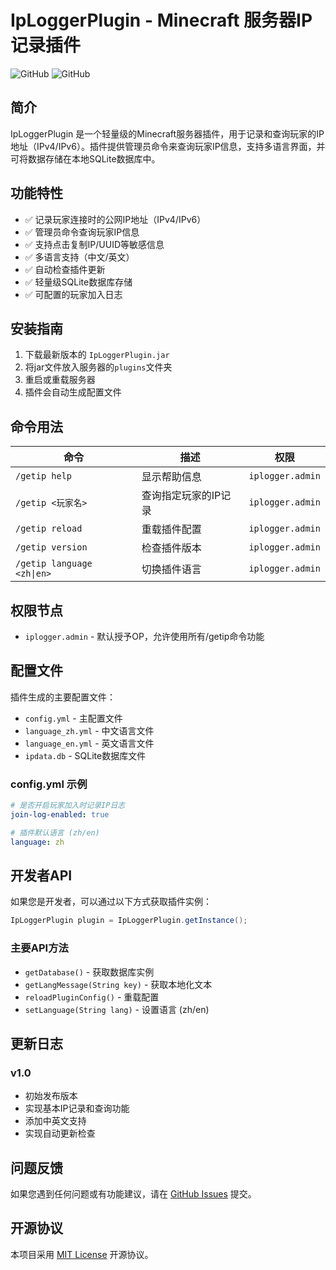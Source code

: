 # IpLoggerPlugin - Minecraft 服务器IP记录插件

![GitHub](https://img.shields.io/badge/Bukkit-1.13~1.21+-brightgreen) ![GitHub](https://img.shields.io/badge/License-MIT-blue)

## 简介

IpLoggerPlugin 是一个轻量级的Minecraft服务器插件，用于记录和查询玩家的IP地址（IPv4/IPv6）。插件提供管理员命令来查询玩家IP信息，支持多语言界面，并可将数据存储在本地SQLite数据库中。

## 功能特性

- ✅ 记录玩家连接时的公网IP地址（IPv4/IPv6）
- ✅ 管理员命令查询玩家IP信息
- ✅ 支持点击复制IP/UUID等敏感信息
- ✅ 多语言支持（中文/英文）
- ✅ 自动检查插件更新
- ✅ 轻量级SQLite数据库存储
- ✅ 可配置的玩家加入日志

## 安装指南

1. 下载最新版本的 `IpLoggerPlugin.jar`
2. 将jar文件放入服务器的`plugins`文件夹
3. 重启或重载服务器
4. 插件会自动生成配置文件

## 命令用法

| 命令                       | 描述                 | 权限             |
| -------------------------- | -------------------- | ---------------- |
| `/getip help`              | 显示帮助信息         | `iplogger.admin` |
| `/getip <玩家名>`          | 查询指定玩家的IP记录 | `iplogger.admin` |
| `/getip reload`            | 重载插件配置         | `iplogger.admin` |
| `/getip version`           | 检查插件版本         | `iplogger.admin` |
| `/getip language <zh\|en>` | 切换插件语言         | `iplogger.admin` |

## 权限节点

- `iplogger.admin` - 默认授予OP，允许使用所有/getip命令功能

## 配置文件

插件生成的主要配置文件：

- `config.yml` - 主配置文件
- `language_zh.yml` - 中文语言文件
- `language_en.yml` - 英文语言文件
- `ipdata.db` - SQLite数据库文件

### config.yml 示例

```yaml
# 是否开启玩家加入时记录IP日志
join-log-enabled: true

# 插件默认语言 (zh/en)
language: zh
```

## 开发者API

如果您是开发者，可以通过以下方式获取插件实例：

```java
IpLoggerPlugin plugin = IpLoggerPlugin.getInstance();
```

### 主要API方法

- `getDatabase()` - 获取数据库实例
- `getLangMessage(String key)` - 获取本地化文本
- `reloadPluginConfig()` - 重载配置
- `setLanguage(String lang)` - 设置语言 (zh/en)

## 更新日志

### v1.0
- 初始发布版本
- 实现基本IP记录和查询功能
- 添加中英文支持
- 实现自动更新检查

## 问题反馈

如果您遇到任何问题或有功能建议，请在 [GitHub Issues](https://github.com/foxplaying/IpLoggerPlugin/issues) 提交。

## 开源协议

本项目采用 [MIT License](LICENSE) 开源协议。